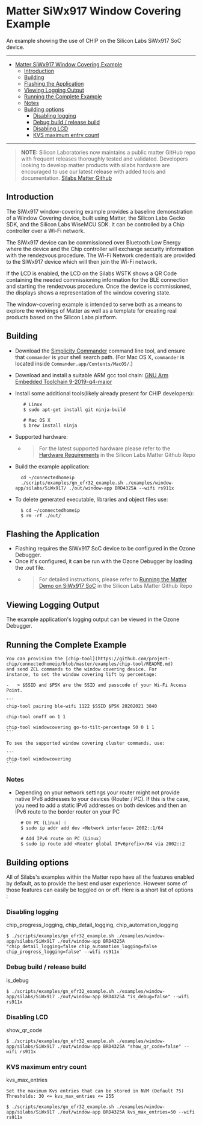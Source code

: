 # Matter SiWx917 Window Covering Example

An example showing the use of CHIP on the Silicon Labs SiWx917 SoC device.

<hr>

-   [Matter SiWx917 Window Covering Example](#matter-siwx917-window-covering-example)
    -   [Introduction](#introduction)
    -   [Building](#building)
    -   [Flashing the Application](#flashing-the-application)
    -   [Viewing Logging Output](#viewing-logging-output)
    -   [Running the Complete Example](#running-the-complete-example)
    -   [Notes](#notes)
    -   [Building options](#building-options)
        -   [Disabling logging](#disabling-logging)
        -   [Debug build / release build](#debug-build--release-build)
        -   [Disabling LCD](#disabling-lcd)
        -   [KVS maximum entry count](#kvs-maximum-entry-count)

<hr>

> **NOTE:** Silicon Laboratories now maintains a public matter GitHub repo with
> frequent releases thoroughly tested and validated. Developers looking to
> develop matter products with silabs hardware are encouraged to use our latest
> release with added tools and documentation.
> [Silabs Matter Github](https://github.com/SiliconLabs/matter/releases)

<a name="intro"></a>

## Introduction

The SiWx917 window-covering example provides a baseline demonstration of a Window
Covering device, built using Matter, the Silicon Labs Gecko SDK, and the Silicon Labs WiseMCU SDK. It can be controlled
by a Chip controller over a Wi-Fi network.

The SiWx917 device can be commissioned over Bluetooth Low Energy where the device
and the Chip controller will exchange security information with the rendezvous
procedure. The Wi-Fi Network credentials are provided to
the SiWx917 device which will then join the Wi-Fi network.

If the LCD is enabled, the LCD on the Silabs WSTK shows a QR Code containing the
needed commissioning information for the BLE connection and starting the
rendezvous procedure. Once the device is commissioned, the displays shows a
representation of the window covering state.

The window-covering example is intended to serve both as a means to explore the
workings of Matter as well as a template for creating real products based on the
Silicon Labs platform.

<a name="building"></a>

## Building

-   Download the
    [Simplicity Commander](https://www.silabs.com/mcu/programming-options)
    command line tool, and ensure that `commander` is your shell search path.
    (For Mac OS X, `commander` is located inside
    `Commander.app/Contents/MacOS/`.)

-   Download and install a suitable ARM gcc tool chain:
    [GNU Arm Embedded Toolchain 9-2019-q4-major](https://developer.arm.com/tools-and-software/open-source-software/developer-tools/gnu-toolchain/gnu-rm/downloads)

-   Install some additional tools(likely already present for CHIP developers):

           # Linux
           $ sudo apt-get install git ninja-build

           # Mac OS X
           $ brew install ninja

-   Supported hardware:

    -   > For the latest supported hardware please refer to the
        > [Hardware Requirements](https://github.com/SiliconLabs/matter/blob/latest/docs/silabs/general/HARDWARE_REQUIREMENTS.md)
        > in the Silicon Labs Matter Github Repo

*   Build the example application:

          cd ~/connectedhomeip
          ./scripts/examples/gn_efr32_example.sh ./examples/window-app/silabs/SiWx917/ ./out/window-app BRD4325A --wifi rs911x

-   To delete generated executable, libraries and object files use:

          $ cd ~/connectedhomeip
          $ rm -rf ./out/

<a name="flashing"></a>

## Flashing the Application

-   Flashing requires the SiWx917 SoC device to be configured in the Ozone Debugger.
-   Once it's configured, it can be run with the Ozone Debugger by loading the .out file.
    -   > For detailed instructions, please refer to 
        > [Running the Matter Demo on SiWx917 SoC](https://github.com/SiliconLabs/matter/blob/latest/docs/silabs/wifi/RUN_DEMO_SiWx917_SoC.md) 
        > in the Silicon Labs Matter Github Repo

<a name="view-logging"></a>

## Viewing Logging Output

The example application's logging output can be viewed in the Ozone Debugger.

<a name="running-complete-example"></a>

## Running the Complete Example

    You can provision the [chip-tool](https://github.com/project-chip/connectedhomeip/blob/master/examples/chip-tool/README.md)
    and send ZCL commands to the window covering device. For
    instance, to set the window covering lift by percentage:

    -   > $SSID and $PSK are the SSID and passcode of your Wi-Fi Access Point.

    ```
    chip-tool pairing ble-wifi 1122 $SSID $PSK 20202021 3840

    chip-tool onoff on 1 1

    chip-tool windowcovering go-to-tilt-percentage 50 0 1 1
    ```

    To see the supported window covering cluster commands, use:

    ```
    chip-tool windowcovering
    ```

### Notes

-   Depending on your network settings your router might not provide native IPv6
    addresses to your devices (Router / PC). If this is the case, you
    need to add a static IPv6 addresses on both devices and then an IPv6 route to
    the border router on your PC

          # On PC (Linux) :
          $ sudo ip addr add dev <Network interface> 2002::1/64

          # Add IPv6 route on PC (Linux)
          $ sudo ip route add <Router global IPv6prefix>/64 via 2002::2

## Building options

All of Silabs's examples within the Matter repo have all the features enabled by
default, as to provide the best end user experience. However some of those
features can easily be toggled on or off. Here is a short list of options :

### Disabling logging

chip_progress_logging, chip_detail_logging, chip_automation_logging

    $ ./scripts/examples/gn_efr32_example.sh ./examples/window-app/silabs/SiWx917 ./out/window-app BRD4325A "chip_detail_logging=false chip_automation_logging=false chip_progress_logging=false" --wifi rs911x

### Debug build / release build

is_debug

    $ ./scripts/examples/gn_efr32_example.sh ./examples/window-app/silabs/SiWx917 ./out/window-app BRD4325A "is_debug=false" --wifi rs911x

### Disabling LCD

show_qr_code

    $ ./scripts/examples/gn_efr32_example.sh ./examples/window-app/silabs/SiWx917 ./out/window-app BRD4325A "show_qr_code=false" --wifi rs911x

### KVS maximum entry count

kvs_max_entries

    Set the maximum Kvs entries that can be stored in NVM (Default 75)
    Thresholds: 30 <= kvs_max_entries <= 255

    $ ./scripts/examples/gn_efr32_example.sh ./examples/window-app/silabs/SiWx917 ./out/window-app BRD4325A kvs_max_entries=50 --wifi rs911x

